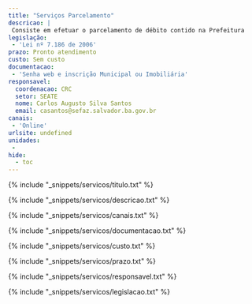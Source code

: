 ```yaml
---
title: "Serviços Parcelamento"
descricao: |
 Consiste em efetuar o parcelamento de débito contido na Prefeitura
legislação: 
 - 'Lei nº 7.186 de 2006'
prazo: Pronto atendimento
custo: Sem custo
documentacao: 
 - 'Senha web e inscrição Municipal ou Imobiliária'
responsavel:
  coordenacao: CRC
  setor: SEATE
  nome: Carlos Augusto Silva Santos
  email: casantos@sefaz.salvador.ba.gov.br
canais: 
 - 'Online'
urlsite: undefined
unidades: 
 - 
hide:
  - toc
---
```


{% include "_snippets/servicos/titulo.txt" %}

{% include "_snippets/servicos/descricao.txt" %}

{% include "_snippets/servicos/canais.txt" %}

{% include "_snippets/servicos/documentacao.txt" %}

{% include "_snippets/servicos/custo.txt" %}

{% include "_snippets/servicos/prazo.txt" %}

{% include "_snippets/servicos/responsavel.txt" %}

{% include "_snippets/servicos/legislacao.txt" %}

